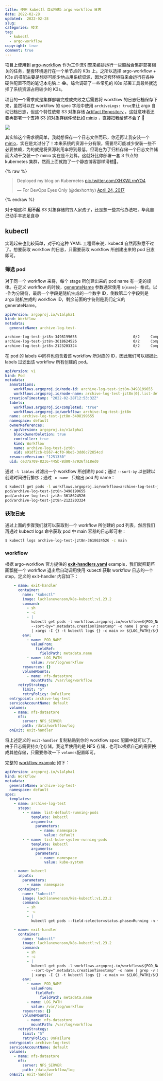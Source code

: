 ```yaml
---
title: 使用 kubectl 自动归档 argo workflow 日志
date: 2022-02-28
updated:  2022-02-28
slug:
categories: 技术
tag:
  - kubectl
  - argo-workflow
copyright: true
comment: true
---
```


项目上使用到 [argo-workflow](https://github.com/argoproj/argo-workflows) 作为工作流引擎来编排运行一些超融合集群部署相关的任务，整套环境运行在一个单节点的 K3s 上。之所以选择 argo-workflow + K3s 的搭配主要是想尽可能少地占用系统资源，因为这套环境将来会运行在各种硬件配置不同的笔记本电脑上 😂。综合调研了一些常见的 K8s 部署工具最终就选择了系统资源占用较少的 K3s。

项目的一个需求就是集群部署完成或失败之后需要将 workflow 的日志归档保存下来，虽然可以在 workflow 的 spec 字段中使用 `archiveLogs: true`来让 argo 自动归档日志，但这个特性依赖 S3 对象存储 [Artifact Repository](https://argoproj.github.io/argo-workflows/configure-artifact-repository/) 。这就意味着还要再部署一个支持 S3 的对象存组件储比如 [minio](https://min.io/) ，直接把我给整不会了 🌚

![](https://p.k8s.li/2021-08-31-pass-tob-k8s-offline-deploy-2.jpeg)

其实嘛这个需求很简单，我就想保存一个日志文件而已，你还再让我安装一个 [minio](https://min.io/)，实在是太过分了！本来系统的资源十分有限，需要尽可能减少安装一些不必要依赖，为的就是将资源利用率将到最低。但现在为了归档存储一个日志文件储而大动干戈装一个 minio 实在是不划算。这就好比你部署一套 3 节点的 kubernetes 集群，然而上面就跑了一个静态博客那样滑稽🤪。

{% raw %}

<blockquote class="twitter-tweet"><p lang="en" dir="ltr">Deployed my blog on Kubernetes <a href="https://t.co/XHXWLrmYO4">pic.twitter.com/XHXWLrmYO4</a></p>&mdash; For DevOps Eyes Only (@dexhorthy) <a href="https://twitter.com/dexhorthy/status/856639005462417409?ref_src=twsrc%5Etfw">April 24, 2017</a></blockquote> <script async src="https://platform.twitter.com/widgets.js" charset="utf-8"></script>

{% endraw %}

对于咱这种 **用不起** S3 对象存储的穷人家孩子，还是想一些其他办法吧，毕竟自己动手丰衣足食😅

## kubectl

实现起来也比较简单，对于咱这种 YAML 工程师来说，kubectl 自然再熟悉不过了。想要获取 workflow 的日志，只需要获取 workflow 所创建出来的 pod 日志即可。

### 筛选 pod

对于同一个 workflow 来将，每个 stage 所创建出来的 pod name 有一定的规律。在定义 workflow 的时候，[generateName](https://argoproj.github.io/argo-workflows/fields/#objectmeta) 参数通常使用 `${name}-` 格式。以 `-`作为分隔符，最后一个字段是随机生成的一个数字 ID，倒数第二个字段则是 argo 随机生成的 workflow ID，剩余前面的字符则是我们定义的 generateName。

```yaml
apiVersion: argoproj.io/v1alpha1
kind: Workflow
metadata:
  generateName: archive-log-test-
```

```bash
archive-log-test-jzt8n-3498199655                          0/2     Completed   0               4m18s
archive-log-test-jzt8n-3618624526                          0/2     Completed   0               4m8s
archive-log-test-jzt8n-2123203324                          0/2     Completed   0               3m58s
```

在 pod 的 labels 中同样也包含着该 workflow 所对应的 ID，因此我们可以根据此 labels 过滤出该 workflow 所有创建的 pod。

```yaml
apiVersion: v1
kind: Pod
metadata:
  annotations:
    workflows.argoproj.io/node-id: archive-log-test-jzt8n-3498199655
    workflows.argoproj.io/node-name: archive-log-test-jzt8n[0].list-default-running-pods
  creationTimestamp: "2022-02-28T12:53:32Z"
  labels:
    workflows.argoproj.io/completed: "true"
    workflows.argoproj.io/workflow: archive-log-test-jzt8n
  name: archive-log-test-jzt8n-3498199655
  namespace: default
  ownerReferences:
  - apiVersion: argoproj.io/v1alpha1
    blockOwnerDeletion: true
    controller: true
    kind: Workflow
    name: archive-log-test-jzt8n
    uid: e91df2cb-b567-4cf0-9be5-3dd6c72854cd
  resourceVersion: "1251330"
  uid: ce37a709-8236-445b-8d00-a7926fa18ed0
```

通过 `-l lables` 过滤出一个 workflow 所创建的 pod；通过 `--sort-by` 以创建以创建时间进行排序；通过 `-o name ` 只输出 pod 的 name：

```bash
$ kubectl get pods -l workflows.argoproj.io/workflow=archive-log-test-jzt8n --sort-by=".metadata.creationTimestamp" -o name 
pod/archive-log-test-jzt8n-3498199655
pod/archive-log-test-jzt8n-3618624526
pod/archive-log-test-jzt8n-2123203324
```

### 获取日志

通过上面的步骤我们就可以获取到一个 workflow 所创建的 pod 列表。然后我们再通过 kubectl logs 命令获取 pod 中 main 容器的日志即可啦：

```bash
$ kubectl logs archive-log-test-jzt8n-3618624526 -c main
```

### workflow

根据 argo-workflow 官方提供的 [**exit-handlers.yaml**](https://github.com/argoproj/argo-workflows/blob/master/examples/exit-handlers.yaml) example，我们就照葫芦画瓢搓一个 workflow 退出后自动调用使用 kubectl 获取 workflow 日志的一个 step，定义的 exit-handler 内容如下：

```yaml
    - name: exit-handler
      container:
        name: "kubectl"
        image: lachlanevenson/k8s-kubectl:v1.23.2
        command:
          - sh
          - -c
          - |
            kubectl get pods -l workflows.argoproj.io/workflow=${POD_NAME%-*} \
            --sort-by=".metadata.creationTimestamp" -o name | grep -v ${POD_NAME} \
            | xargs -I {} -t kubectl logs {} -c main >> ${LOG_PATH}/${POD_NAME%-*}.log
        env:
          - name: POD_NAME
            valueFrom:
              fieldRef:
                fieldPath: metadata.name
          - name: LOG_PATH
            value: /var/log/workflow
        resources: {}
        volumeMounts:
          - name: nfs-datastore
            mountPath: /var/log/workflow
      retryStrategy:
        limit: "5"
        retryPolicy: OnFailure
  entrypoint: archive-log-test
  serviceAccountName: default
  volumes:
    - name: nfs-datastore
      nfs:
        server: NFS_SERVER
        path: /data/workflow/log
  onExit: exit-handler
```

将上述定义的 `exit-handler` 复制粘贴到你的 workflow spec 配置中就可以了。由于日志需要持久化存储，我这里使用的是 NFS 存储，也可以根据自己的需要换成其他存储，只需要修改一下 `volumes`配置即可。

完整的 [workflow example](https://gist.github.com/muzi502/9b26c6854c509c42ecd7f7004436ca23) 如下：

```yaml
apiVersion: argoproj.io/v1alpha1
kind: Workflow
metadata:
  generateName: archive-log-test-
  namespace: default
spec:
  templates:
    - name: archive-log-test
      steps:
        - - name: list-default-running-pods
            template: kubectl
            arguments:
              parameters:
                - name: namespace
                  value: default
        - - name: list-kube-system-running-pods
            template: kubectl
            arguments:
              parameters:
                - name: namespace
                  value: kube-system

    - name: kubectl
      inputs:
        parameters:
          - name: namespace
      container:
        name: "kubectl"
        image: lachlanevenson/k8s-kubectl:v1.23.2
        command:
          - sh
          - -c
          - |
            kubectl get pods --field-selector=status.phase=Running -n {{inputs.parameters.namespace}}

    - name: exit-handler
      container:
        name: "kubectl"
        image: lachlanevenson/k8s-kubectl:v1.23.2
        command:
          - sh
          - -c
          - |
            kubectl get pods -l workflows.argoproj.io/workflow=${POD_NAME%-*} \
            --sort-by=".metadata.creationTimestamp" -o name | grep -v ${POD_NAME} \
            | xargs -I {} -t kubectl logs {} -c main >> ${LOG_PATH}/${POD_NAME%-*}.log
        env:
          - name: POD_NAME
            valueFrom:
              fieldRef:
                fieldPath: metadata.name
          - name: LOG_PATH
            value: /var/log/workflow
        resources: {}
        volumeMounts:
          - name: nfs-datastore
            mountPath: /var/log/workflow
      retryStrategy:
        limit: "5"
        retryPolicy: OnFailure
  entrypoint: archive-log-test
  serviceAccountName: default
  volumes:
    - name: nfs-datastore
      nfs:
        server: NFS_SERVER
        path: /data/workflow/log
  onExit: exit-handler
```

